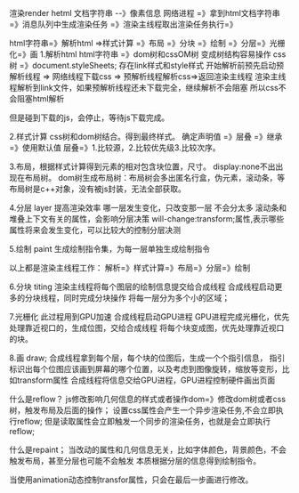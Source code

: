 渲染render
hetml 文档字符串 --》像素信息
网络进程 =》拿到html文档字符串 =》消息队列中生成渲染任务 =》渲染主线程取出渲染任务执行=》

html字符串=》解析html =>样式计算 =》布局 =》分块 =》绘制 =》分层=》光栅化=》画
1.解析html
html字符串 =》dom树和cssOM树  变成树结构容易操作
css树 =》document.styleSheets;   存在link样式和style样式
开始解析前预先启动预解析线程 => 网络线程下载css => 预解析线程解析css=>返回渲染主线程
渲染主线程解析到link文件，如果预解析线程还未下载完全，继续解析不会阻塞
所以css不会阻塞html解析

但是碰到下载的js，会停止，等待js下载完成。

2.样式计算
css树和dom树结合。得到最终样式。
确定声明值 =》层叠 =》继承=》使用默认值
层叠=》1.比较源，2.比较优先级3.比较次序。

3.布局，根据样式计算得到元素的相对包含块位置，尺寸。
display:none不出出现在布局树。
dom树生成布局树：布局树会多出匿名行盒，伪元素，滚动条，等
布局树是c++对象，没有被js封装，无法全部获取。

4.分层 layer 提高渲染效率
哪一层发生变化，只改变那一层
不会分太多
滚动条和堆叠上下文有关的属性，会影响分层决策
will-change:transform;属性,表示哪些属性将来会发生变化，可以比较大的控制分层决测

5.绘制 paint
生成绘制指令集，为每一层单独生成绘制指令

以上都是渲染主线程工作：
解析=》样式计算=》布局=》分层=》绘制

6.分块 titing
渲染主线程将每个图层的绘制信息提交给合成线程
合成线程启动更多的分块线程，同时完成分块操作
将每一层分为多个小的区域；

7.光栅化
此过程用到GPU加速
合成线程启动GPU进程
GPU进程完成光栅化，优先处理靠近视口的，生成位图，交给合成线程
将每个块变成图，优先处理靠近视口的块。

8.画 draw;
合成线程拿到每个层，每个块的位图后，生成一个个指引信息，
指引标识出每个位图应该画到屏幕的哪个位置，以及考虑到图像旋转，缩放等变形，比如transform属性
合成线程将信息交给GPU进程，GPU进程控制硬件画出页面

什么是reflow？
js修改影响几何信息的样式或者操作dom=》修改dom树或者css树，触发布局及后面的操作；
设置css属性会产生一个异步渲染任务,不会立即执行reflow;
但是读取属性会立即触发一个同步的渲染任务，也就是会立即执行reflow;

什么是repaint；
当改动的属性和几何信息无关，比如字体颜色，背景颜色，不会触发布局，甚至分层也可能不会触发
本质根据分层的信息得到绘制指令。

当使用animation动态控制transfor属性，只会在最后一步画进行修改。




